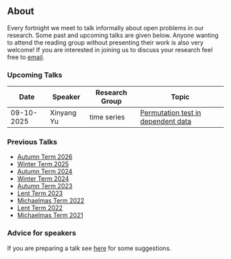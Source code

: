 ## About

Every fortnight we meet to talk informally about open problems in our research. Some past and upcoming talks are given below. Anyone wanting to attend the reading group without presenting their work is also very welcome! If you are interested in joining us to discuss your research feel free to [email](mailto:z.cen@lse.ac.uk).

### Upcoming Talks


| Date | Speaker | Research Group | Topic |
|---|---|---|---|
| 09-10-2025 | Xinyang Yu | time series | [Permutation test in dependent data](talks/09-10-2025-Xinyang-Yu.html) |

### Previous Talks
* [Autumn Term 2026](past_terms/AT-2025_2026.html)
* [Winter Term 2025](past_terms/WT-2024_2025.html)
* [Autumn Term 2024](past_terms/AT-2024.html)
* [Winter Term 2024](past_terms/WT-2024.html)
* [Autumn Term 2023](past_terms/AT-2023.html)
* [Lent Term 2023](past_terms/LT-2023.html)
* [Michaelmas Term 2022](past_terms/MT-2022.html)
* [Lent Term 2022](past_terms/LT-2022.html)
* [Michaelmas Term 2021](past_terms/MT-2021.html)



### Advice for speakers

If you are preparing a talk see [here](advice-for-talks.html) for some suggestions.
